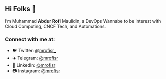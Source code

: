 ## Hi Folks 👋

I’m Muhammad **Abdur Rofi** Maulidin, a DevOps Wannabe to be interest with Cloud Computing, CNCF Tech, and Automations.

### Connect with me at:
- 🐦 Twitter: [@mrofisr_](https://twitter.com/mrofisr_)
- ✈️ Telegram: [@mrofisr](https://t.me/@mrofisr)
- 👥 LinkedIn: [@mrofisr](https://linkedin.com/in/mrofisr)
- 📷 Instagram: [@mrofisr](https://instagram.com/mrofisr)
